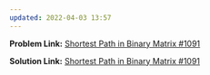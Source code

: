 ```yaml
---
updated: 2022-04-03 13:57
---
```

**Problem Link:** [Shortest Path in Binary Matrix #1091](https://leetcode.com/problems/shortest-path-in-binary-matrix/)

**Solution Link:** [Shortest Path in Binary Matrix #1091](./Solution.java)
